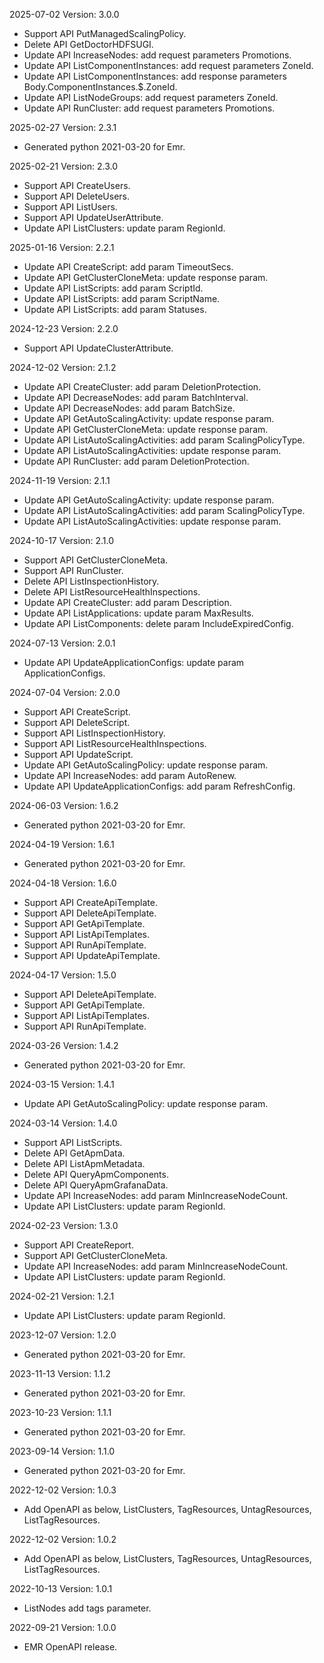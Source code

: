2025-07-02 Version: 3.0.0
- Support API PutManagedScalingPolicy.
- Delete API GetDoctorHDFSUGI.
- Update API IncreaseNodes: add request parameters Promotions.
- Update API ListComponentInstances: add request parameters ZoneId.
- Update API ListComponentInstances: add response parameters Body.ComponentInstances.$.ZoneId.
- Update API ListNodeGroups: add request parameters ZoneId.
- Update API RunCluster: add request parameters Promotions.


2025-02-27 Version: 2.3.1
- Generated python 2021-03-20 for Emr.

2025-02-21 Version: 2.3.0
- Support API CreateUsers.
- Support API DeleteUsers.
- Support API ListUsers.
- Support API UpdateUserAttribute.
- Update API ListClusters: update param RegionId.


2025-01-16 Version: 2.2.1
- Update API CreateScript: add param TimeoutSecs.
- Update API GetClusterCloneMeta: update response param.
- Update API ListScripts: add param ScriptId.
- Update API ListScripts: add param ScriptName.
- Update API ListScripts: add param Statuses.


2024-12-23 Version: 2.2.0
- Support API UpdateClusterAttribute.


2024-12-02 Version: 2.1.2
- Update API CreateCluster: add param DeletionProtection.
- Update API DecreaseNodes: add param BatchInterval.
- Update API DecreaseNodes: add param BatchSize.
- Update API GetAutoScalingActivity: update response param.
- Update API GetClusterCloneMeta: update response param.
- Update API ListAutoScalingActivities: add param ScalingPolicyType.
- Update API ListAutoScalingActivities: update response param.
- Update API RunCluster: add param DeletionProtection.


2024-11-19 Version: 2.1.1
- Update API GetAutoScalingActivity: update response param.
- Update API ListAutoScalingActivities: add param ScalingPolicyType.
- Update API ListAutoScalingActivities: update response param.


2024-10-17 Version: 2.1.0
- Support API GetClusterCloneMeta.
- Support API RunCluster.
- Delete API ListInspectionHistory.
- Delete API ListResourceHealthInspections.
- Update API CreateCluster: add param Description.
- Update API ListApplications: update param MaxResults.
- Update API ListComponents: delete param IncludeExpiredConfig.


2024-07-13 Version: 2.0.1
- Update API UpdateApplicationConfigs: update param ApplicationConfigs.


2024-07-04 Version: 2.0.0
- Support API CreateScript.
- Support API DeleteScript.
- Support API ListInspectionHistory.
- Support API ListResourceHealthInspections.
- Support API UpdateScript.
- Update API GetAutoScalingPolicy: update response param.
- Update API IncreaseNodes: add param AutoRenew.
- Update API UpdateApplicationConfigs: add param RefreshConfig.


2024-06-03 Version: 1.6.2
- Generated python 2021-03-20 for Emr.

2024-04-19 Version: 1.6.1
- Generated python 2021-03-20 for Emr.

2024-04-18 Version: 1.6.0
- Support API CreateApiTemplate.
- Support API DeleteApiTemplate.
- Support API GetApiTemplate.
- Support API ListApiTemplates.
- Support API RunApiTemplate.
- Support API UpdateApiTemplate.


2024-04-17 Version: 1.5.0
- Support API DeleteApiTemplate.
- Support API GetApiTemplate.
- Support API ListApiTemplates.
- Support API RunApiTemplate.


2024-03-26 Version: 1.4.2
- Generated python 2021-03-20 for Emr.

2024-03-15 Version: 1.4.1
- Update API GetAutoScalingPolicy: update response param.


2024-03-14 Version: 1.4.0
- Support API ListScripts.
- Delete API GetApmData.
- Delete API ListApmMetadata.
- Delete API QueryApmComponents.
- Delete API QueryApmGrafanaData.
- Update API IncreaseNodes: add param MinIncreaseNodeCount.
- Update API ListClusters: update param RegionId.


2024-02-23 Version: 1.3.0
- Support API CreateReport.
- Support API GetClusterCloneMeta.
- Update API IncreaseNodes: add param MinIncreaseNodeCount.
- Update API ListClusters: update param RegionId.


2024-02-21 Version: 1.2.1
- Update API ListClusters: update param RegionId.


2023-12-07 Version: 1.2.0
- Generated python 2021-03-20 for Emr.

2023-11-13 Version: 1.1.2
- Generated python 2021-03-20 for Emr.

2023-10-23 Version: 1.1.1
- Generated python 2021-03-20 for Emr.

2023-09-14 Version: 1.1.0
- Generated python 2021-03-20 for Emr.

2022-12-02 Version: 1.0.3
- Add OpenAPI as below, ListClusters, TagResources, UntagResources, ListTagResources.

2022-12-02 Version: 1.0.2
- Add OpenAPI as below, ListClusters, TagResources, UntagResources, ListTagResources.

2022-10-13 Version: 1.0.1
- ListNodes add tags parameter.

2022-09-21 Version: 1.0.0
- EMR OpenAPI release.

